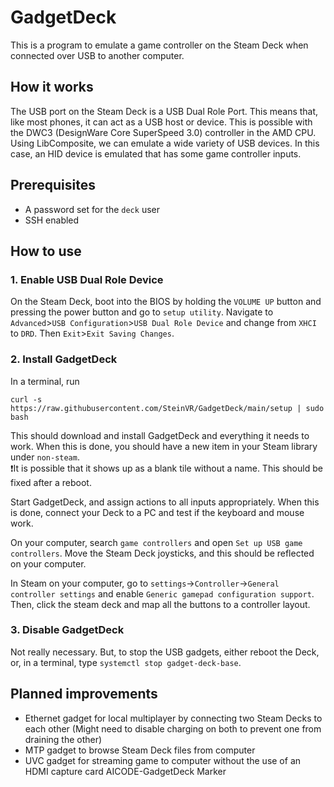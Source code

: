 # GadgetDeck
This is a program to emulate a game controller on the Steam Deck when connected over USB to another computer.

## How it works
The USB port on the Steam Deck is a USB Dual Role Port. This means that, like most phones, it can act as a USB host or device.
This is possible with the DWC3 (DesignWare Core SuperSpeed 3.0) controller in the AMD CPU.  
Using LibComposite, we can emulate a wide variety of USB devices. In this case, an HID device is emulated that has some game controller inputs.

## Prerequisites
- A password set for the `deck` user
- SSH enabled

## How to use
### 1. Enable USB Dual Role Device
On the Steam Deck, boot into the BIOS by holding the `VOLUME UP` button and pressing the power button and go to `setup utility`.
Navigate to `Advanced`>`USB Configuration`>`USB Dual Role Device` and change from `XHCI` to `DRD`.
Then `Exit`>`Exit Saving Changes`.

### 2. Install GadgetDeck
In a terminal, run
```shell
curl -s https://raw.githubusercontent.com/SteinVR/GadgetDeck/main/setup | sudo bash
```
This should download and install GadgetDeck and everything it needs to work. When this is done, you should have a new item in your Steam library under `non-steam`.  
:exclamation:It is possible that it shows up as a blank tile without a name. This should be fixed after a reboot.

Start GadgetDeck, and assign actions to all inputs appropriately. When this is done, connect your Deck to a PC and test if the keyboard and mouse work.

On your computer, search `game controllers` and open `Set up USB game controllers`. Move the Steam Deck joysticks, and this should be reflected on your computer.

In Steam on your computer, go to `settings`->`Controller`->`General controller settings` and enable `Generic gamepad configuration support`.  
Then, click the steam deck and map all the buttons to a controller layout.

### 3. Disable GadgetDeck
Not really necessary. But, to stop the USB gadgets, either reboot the Deck, or, in a terminal, type `systemctl stop gadget-deck-base`.

## Planned improvements
- Ethernet gadget for local multiplayer by connecting two Steam Decks to each other (Might need to disable charging on both to prevent one from draining the other)
- MTP gadget to browse Steam Deck files from computer
- UVC gadget for streaming game to computer without the use of an HDMI capture card
AICODE-GadgetDeck Marker
